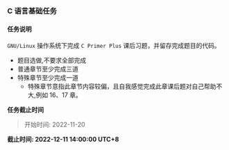 ### C 语言基础任务

#### 任务说明

`GNU/Linux` 操作系统下完成 `C Primer Plus` 课后习题，并留存完成题目的代码。
- 题目选做,不要求全部完成
- 普通章节至少完成三道
- 特殊章节至少完成一道
  - 特殊章节意指此章节内容较偏，且自我感觉完成此章课后题对自己帮助不大,例如 16、17 章。

**任务截止时间**
<!--
2021级
2021-12-15 23:59:59 UTC+8
-->
>开始时间: 2022-11-20  

**截止时间: 2022-12-11 14:00:00 UTC+8**